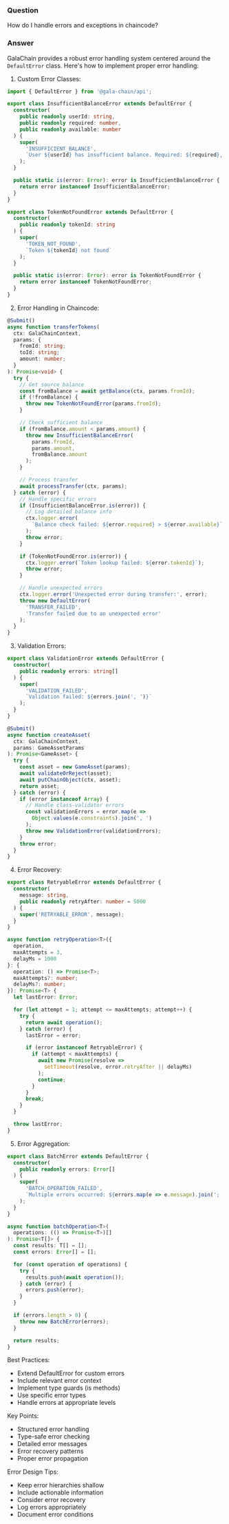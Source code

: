 ### Question


How do I handle errors and exceptions in chaincode?


### Answer


GalaChain provides a robust error handling system centered around the `DefaultError` class. Here's how to implement proper error handling:

1. Custom Error Classes:
```typescript
import { DefaultError } from '@gala-chain/api';

export class InsufficientBalanceError extends DefaultError {
  constructor(
    public readonly userId: string,
    public readonly required: number,
    public readonly available: number
  ) {
    super(
      'INSUFFICIENT_BALANCE',
      `User ${userId} has insufficient balance. Required: ${required}, Available: ${available}`
    );
  }

  public static is(error: Error): error is InsufficientBalanceError {
    return error instanceof InsufficientBalanceError;
  }
}

export class TokenNotFoundError extends DefaultError {
  constructor(
    public readonly tokenId: string
  ) {
    super(
      'TOKEN_NOT_FOUND',
      `Token ${tokenId} not found`
    );
  }

  public static is(error: Error): error is TokenNotFoundError {
    return error instanceof TokenNotFoundError;
  }
}
```

2. Error Handling in Chaincode:
```typescript
@Submit()
async function transferTokens(
  ctx: GalaChainContext,
  params: {
    fromId: string;
    toId: string;
    amount: number;
  }
): Promise<void> {
  try {
    // Get source balance
    const fromBalance = await getBalance(ctx, params.fromId);
    if (!fromBalance) {
      throw new TokenNotFoundError(params.fromId);
    }

    // Check sufficient balance
    if (fromBalance.amount < params.amount) {
      throw new InsufficientBalanceError(
        params.fromId,
        params.amount,
        fromBalance.amount
      );
    }

    // Process transfer
    await processTransfer(ctx, params);
  } catch (error) {
    // Handle specific errors
    if (InsufficientBalanceError.is(error)) {
      // Log detailed balance info
      ctx.logger.error(
        `Balance check failed: ${error.required} > ${error.available}`
      );
      throw error;
    }

    if (TokenNotFoundError.is(error)) {
      ctx.logger.error(`Token lookup failed: ${error.tokenId}`);
      throw error;
    }

    // Handle unexpected errors
    ctx.logger.error('Unexpected error during transfer:', error);
    throw new DefaultError(
      'TRANSFER_FAILED',
      'Transfer failed due to an unexpected error'
    );
  }
}
```

3. Validation Errors:
```typescript
export class ValidationError extends DefaultError {
  constructor(
    public readonly errors: string[]
  ) {
    super(
      'VALIDATION_FAILED',
      `Validation failed: ${errors.join(', ')}`
    );
  }
}

@Submit()
async function createAsset(
  ctx: GalaChainContext,
  params: GameAssetParams
): Promise<GameAsset> {
  try {
    const asset = new GameAsset(params);
    await validateOrReject(asset);
    await putChainObject(ctx, asset);
    return asset;
  } catch (error) {
    if (error instanceof Array) {
      // Handle class-validator errors
      const validationErrors = error.map(e =>
        Object.values(e.constraints).join(', ')
      );
      throw new ValidationError(validationErrors);
    }
    throw error;
  }
}
```

4. Error Recovery:
```typescript
export class RetryableError extends DefaultError {
  constructor(
    message: string,
    public readonly retryAfter: number = 5000
  ) {
    super('RETRYABLE_ERROR', message);
  }
}

async function retryOperation<T>({
  operation,
  maxAttempts = 3,
  delayMs = 1000
}: {
  operation: () => Promise<T>;
  maxAttempts?: number;
  delayMs?: number;
}): Promise<T> {
  let lastError: Error;

  for (let attempt = 1; attempt <= maxAttempts; attempt++) {
    try {
      return await operation();
    } catch (error) {
      lastError = error;

      if (error instanceof RetryableError) {
        if (attempt < maxAttempts) {
          await new Promise(resolve =>
            setTimeout(resolve, error.retryAfter || delayMs)
          );
          continue;
        }
      }
      break;
    }
  }

  throw lastError;
}
```

5. Error Aggregation:
```typescript
export class BatchError extends DefaultError {
  constructor(
    public readonly errors: Error[]
  ) {
    super(
      'BATCH_OPERATION_FAILED',
      `Multiple errors occurred: ${errors.map(e => e.message).join('; ')}`
    );
  }
}

async function batchOperation<T>(
  operations: (() => Promise<T>)[]
): Promise<T[]> {
  const results: T[] = [];
  const errors: Error[] = [];

  for (const operation of operations) {
    try {
      results.push(await operation());
    } catch (error) {
      errors.push(error);
    }
  }

  if (errors.length > 0) {
    throw new BatchError(errors);
  }

  return results;
}
```

Best Practices:
- Extend DefaultError for custom errors
- Include relevant error context
- Implement type guards (is methods)
- Use specific error types
- Handle errors at appropriate levels

Key Points:
- Structured error handling
- Type-safe error checking
- Detailed error messages
- Error recovery patterns
- Proper error propagation

Error Design Tips:
- Keep error hierarchies shallow
- Include actionable information
- Consider error recovery
- Log errors appropriately
- Document error conditions